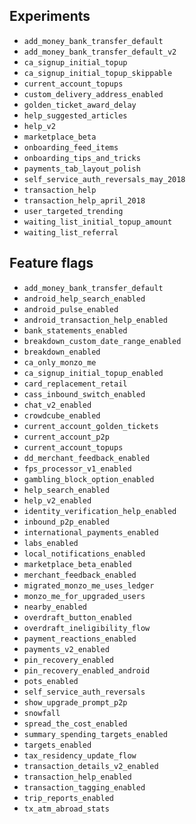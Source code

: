 ## Experiments

- `add_money_bank_transfer_default`
- `add_money_bank_transfer_default_v2`
- `ca_signup_initial_topup`
- `ca_signup_initial_topup_skippable`
- `current_account_topups`
- `custom_delivery_address_enabled`
- `golden_ticket_award_delay`
- `help_suggested_articles`
- `help_v2`
- `marketplace_beta`
- `onboarding_feed_items`
- `onboarding_tips_and_tricks`
- `payments_tab_layout_polish`
- `self_service_auth_reversals_may_2018`
- `transaction_help`
- `transaction_help_april_2018`
- `user_targeted_trending`
- `waiting_list_initial_topup_amount`
- `waiting_list_referral`

## Feature flags

- `add_money_bank_transfer_default`
- `android_help_search_enabled`
- `android_pulse_enabled`
- `android_transaction_help_enabled`
- `bank_statements_enabled`
- `breakdown_custom_date_range_enabled`
- `breakdown_enabled`
- `ca_only_monzo_me`
- `ca_signup_initial_topup_enabled`
- `card_replacement_retail`
- `cass_inbound_switch_enabled`
- `chat_v2_enabled`
- `crowdcube_enabled`
- `current_account_golden_tickets`
- `current_account_p2p`
- `current_account_topups`
- `dd_merchant_feedback_enabled`
- `fps_processor_v1_enabled`
- `gambling_block_option_enabled`
- `help_search_enabled`
- `help_v2_enabled`
- `identity_verification_help_enabled`
- `inbound_p2p_enabled`
- `international_payments_enabled`
- `labs_enabled`
- `local_notifications_enabled`
- `marketplace_beta_enabled`
- `merchant_feedback_enabled`
- `migrated_monzo_me_uses_ledger`
- `monzo_me_for_upgraded_users`
- `nearby_enabled`
- `overdraft_button_enabled`
- `overdraft_ineligibility_flow`
- `payment_reactions_enabled`
- `payments_v2_enabled`
- `pin_recovery_enabled`
- `pin_recovery_enabled_android`
- `pots_enabled`
- `self_service_auth_reversals`
- `show_upgrade_prompt_p2p`
- `snowfall`
- `spread_the_cost_enabled`
- `summary_spending_targets_enabled`
- `targets_enabled`
- `tax_residency_update_flow`
- `transaction_details_v2_enabled`
- `transaction_help_enabled`
- `transaction_tagging_enabled`
- `trip_reports_enabled`
- `tx_atm_abroad_stats`
